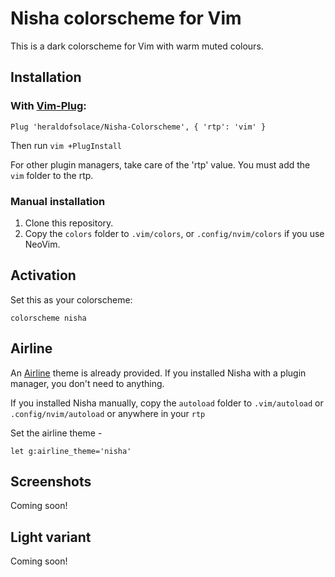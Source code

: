 # Nisha colorscheme for Vim

This is a dark colorscheme for Vim with warm muted colours. 

## Installation

### With [Vim-Plug](https://github.com/junegunn/vim-plug):

```
Plug 'heraldofsolace/Nisha-Colorscheme', { 'rtp': 'vim' }
```
Then run `vim +PlugInstall`

For other plugin managers, take care of the 'rtp' value. You must add the `vim` folder to the rtp.

### Manual installation

1. Clone this repository.
2. Copy the `colors` folder to `.vim/colors`, or `.config/nvim/colors` if you use NeoVim.

## Activation

Set this as your colorscheme:
```
colorscheme nisha
```
## Airline

An [Airline](https://github.com/vim-airline/vim-airline) theme is already provided. If you installed Nisha with a plugin manager, you don't need to anything.

If you installed Nisha manually, copy the `autoload` folder to `.vim/autoload` or `.config/nvim/autoload` or anywhere in your `rtp`

Set the airline theme - 
```
let g:airline_theme='nisha'
```

## Screenshots

Coming soon!

## Light variant

Coming soon!
